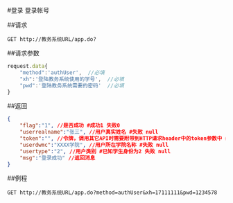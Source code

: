 #登录
登录帐号

##请求
``` url
GET http://教务系统URL/app.do?
```
##请求参数
```js
request.data{
	"method":'authUser',  //必填
	"xh":'登陆教务系统使用的学号',  //必填
	"pwd":'登陆教务系统需要的密码'  //必填
}
```
##返回
``` json
{
	"flag":"1", //是否成功 #成功1 失败0
	"userrealname":"张三", //用户真实姓名 #失败 null
	"token":"", //令牌，调用其它API时需要附带到HTTP请求header中的token参数中 #失败 -1
	"userdwmc":"XXXX学院", //用户所在学院名称 #失败 null
	"usertype":"2", //用户类别 #已知学生身份为2 失败 null
	"msg":"登录成功" //返回消息
}
```

##例程
``` url
GET http://教务系统URL/app.do?method=authUser&xh=17111111&pwd=1234578

```